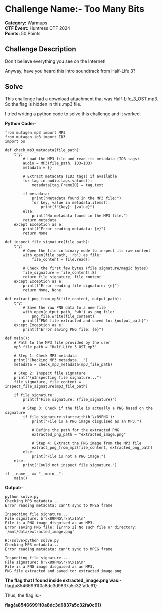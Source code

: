 # Challenge Name:- Too Many Bits

**Category:** Warmups    
**CTF Event:** Huntress CTF 2024    
**Points:** 50 Points


## Challenge Description
Don't believe everything you see on the Internet!

Anyway, have you heard this intro soundtrack from Half-Life 3?


## Solve 

This challenge had a download attachment that was Half-Life_3_OST.mp3. So the flag is hidden in this .mp3 file. 

I tried writing a python code to solve this challenge and it worked. 

**Python Code:-**
```
from mutagen.mp3 import MP3
from mutagen.id3 import ID3
import os

def check_mp3_metadata(file_path):
    try:
        # Load the MP3 file and read its metadata (ID3 tags)
        audio = MP3(file_path, ID3=ID3)
        metadata = {}

        # Extract metadata (ID3 tags) if available
        for tag in audio.tags.values():
            metadata[tag.FrameID] = tag.text

        if metadata:
            print("Metadata found in the MP3 file:")
            for key, value in metadata.items():
                print(f"{key}: {value}")
        else:
            print("No metadata found in the MP3 file.")
        return metadata
    except Exception as e:
        print(f"Error reading metadata: {e}")
        return None

def inspect_file_signature(file_path):
    try:
        # Open the file in binary mode to inspect its raw content
        with open(file_path, 'rb') as file:
            file_content = file.read()

        # Check the first few bytes (file signature/magic bytes)
        file_signature = file_content[:8]
        return file_signature, file_content
    except Exception as e:
        print(f"Error reading file signature: {e}")
        return None, None

def extract_png_from_mp3(file_content, output_path):
    try:
        # Save the raw PNG data to a new file
        with open(output_path, 'wb') as png_file:
            png_file.write(file_content)
        print(f"PNG file extracted and saved to: {output_path}")
    except Exception as e:
        print(f"Error saving PNG file: {e}")

def main():
    # Path to the MP3 file provided by the user
    mp3_file_path = "Half-Life_3_OST.mp3"
    
    # Step 1: Check MP3 metadata
    print("Checking MP3 metadata...")
    metadata = check_mp3_metadata(mp3_file_path)

    # Step 2: Inspect file signature
    print("\nInspecting file signature...")
    file_signature, file_content = inspect_file_signature(mp3_file_path)

    if file_signature:
        print(f"File signature: {file_signature}")
        
        # Step 3: Check if the file is actually a PNG based on the signature
        if file_signature.startswith(b'\x89PNG'):
            print("File is a PNG image disguised as an MP3.")
            
            # Define the path for the extracted PNG
            extracted_png_path = "extracted_image.png"
            
            # Step 4: Extract the PNG image from the MP3 file
            extract_png_from_mp3(file_content, extracted_png_path)
        else:
            print("File is not a PNG image.")
    else:
        print("Could not inspect file signature.")

if __name__ == "__main__":
    main()
```


**Output:-** 

```
python solve.py
Checking MP3 metadata...
Error reading metadata: can't sync to MPEG frame

Inspecting file signature...
File signature: b'\x89PNG\r\n\x1a\n'
File is a PNG image disguised as an MP3.
Error saving PNG file: [Errno 2] No such file or directory: '/mnt/data/extracted_image.png'

H:\solve>python solve.py
Checking MP3 metadata...
Error reading metadata: can't sync to MPEG frame

Inspecting file signature...
File signature: b'\x89PNG\r\n\x1a\n'
File is a PNG image disguised as an MP3.
PNG file extracted and saved to: extracted_image.png
```


**The flag that I found inside extracted_image.png was:-** flag{a85466991f0a8dc3d9837a5c32fa0c91}


Thus, the flag is:- 

**flag{a85466991f0a8dc3d9837a5c32fa0c91}**



